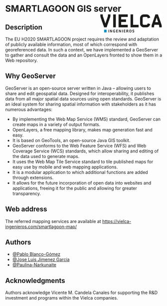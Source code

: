 # SMARTLAGOON GIS server <img src="src/readme/logo.png" align="right" width="200" />

## Description

The EU H2020 SMARTLAGOON project requires the review and adaptation of publicly available information, most of which correspond with georeferenced data. In such a context, we have implemented a GeoServer to gather and consult the data and an OpenLayers fronted to show them in a Web repository.

## Why GeoServer

GeoServer is an open-source server written in Java – allowing users to share and edit geospatial data. Designed for interoperability, it publishes data from all major spatial data sources using open standards.
GeoServer is an ideal system for sharing spatial information with stakeholders as it has numerous advantages:

* By implementing the Web Map Service (WMS) standard, GeoServer can create maps in a variety of output formats.
* OpenLayers, a free mapping library, makes map generation fast and easy.
* It is based on GeoTools, an open-source Java GIS toolkit.
* GeoServer conforms to the Web Feature Service (WFS) and Web Coverage Service (WCS) standards, which allow sharing and editing of the data used to generate maps.
* It uses the Web Map Tile Service standard to tile published maps for easy use by mobile and web mapping applications.
* It is a modular application to which additional functions are added through extensions.
* It allows for the future incorporation of open data into websites and applications, freeing it for the public and allowing for greater transparency.

## Web address

The referred mapping services are available at https://vielca-ingenieros.com/smartlagoon-map/

## Authors

- [@Pablo Blanco-Gómez](https://orcid.org/0000-0001-9465-2912)
- [@Jose Luis Jimenez Garcia](https://orcid.org/0000-0001-6619-9057)
- [@Paulina-Narkunaite](https://www.vielca.com/)

## Acknowledgments

Authors acknowledge Vicente M. Candela Canales for supporting the R&D investment and programs within the Vielca companies.

